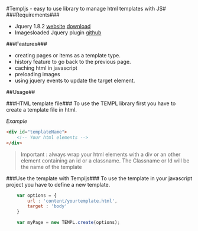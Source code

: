 #Templjs - easy to use library to manage html templates with JS#
###Requirements###
* Jquery 1.8.2 [website](http://www.jquery.com) [download](http://code.jquery.com/jquery-1.8.3.min.js)
* Imagesloaded Jquery plugin [github](https://github.com/desandro/imagesloaded)

###Features###
* creating pages or items as a template type.
* history feature to go back to the previous page.
* caching html in javascript
* preloading images
* using jquery events to update the target element. 

##Usage##

###HTML template file###
To use the TEMPL library first you have to create a template file in html. 

_*Example*_

```html
<div id="templateName">
	<!-- Your html elements -->
</div>
```
> Important : always wrap your html elements with a div or an other element containing an id or a classname. The Classname or Id will be the name of the template

###Use the template with Templjs###
To use the template in your javascript project you have to define a new template.

```javascript
	var options = {
		url : 'content/yourtemplate.html',
		target : 'body'
	}

	var myPage = new TEMPL.create(options);
```